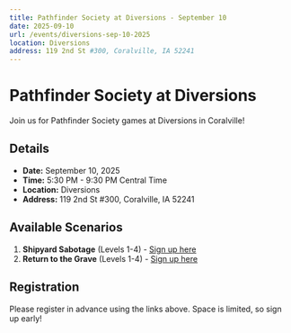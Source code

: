 ```yaml
---
title: Pathfinder Society at Diversions - September 10
date: 2025-09-10
url: /events/diversions-sep-10-2025
location: Diversions
address: 119 2nd St #300, Coralville, IA 52241
---
```


# Pathfinder Society at Diversions

Join us for Pathfinder Society games at Diversions in Coralville!

## Details

- **Date:** September 10, 2025
- **Time:** 5:30 PM - 9:30 PM Central Time
- **Location:** Diversions
- **Address:** 119 2nd St #300, Coralville, IA 52241

## Available Scenarios

1. **Shipyard Sabotage** (Levels 1-4) - [Sign up here](https://www.rpgchronicles.net/session/59aa83e4-ae3a-4177-b1f5-d208c3ce05ce/pregame)
2. **Return to the Grave** (Levels 1-4) - [Sign up here](https://www.rpgchronicles.net/session/64171021-1b29-4b7d-afc1-9292d2fe14c0/pregame)

## Registration

Please register in advance using the links above. Space is limited, so sign up early!
